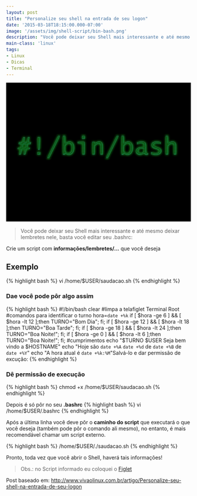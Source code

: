 ```yaml
---
layout: post
title: "Personalize seu shell na entrada de seu logon"
date: '2015-03-18T18:15:00.000-07:00'
image: '/assets/img/shell-script/bin-bash.png'
description: "Você pode deixar seu Shell mais interessante e até mesmo deixar lembretes nele."
main-class: 'linux'
tags:
- Linux
- Dicas
- Terminal
---
```

![Blog Linux](/assets/img/shell-script/bin-bash.png "Blog Linux")

> Você pode deixar seu Shell mais interessante e até mesmo deixar lembretes nele, basta você editar seu .bashrc:

Crie um script com __informações/lembretes/...__ que você deseja

## Exemplo
{% highlight bash %}
vi /home/$USER/saudacao.sh
{% endhighlight %}

### Dae você pode pôr algo assim

{% highlight bash %}
#!/bin/bash
clear #limpa a telafiglet Terminal Root #comandos para identificar o turno
hora=`date +%k`
if [ $hora -ge 6 ] && [ $hora -lt 12 ];then
TURNO="Bom Dia"; fi;
if [ $hora -ge 12 ] && [ $hora -lt 18 ];then
TURNO="Boa Tarde"; fi;
if [ $hora -ge 18 ] && [ $hora -lt 24 ];then
TURNO="Boa Noite!"; fi;
if [ $hora -ge 0 ] && [ $hora -lt 6 ];then
TURNO="Boa Noite!"; fi;
#cumprimentos
echo "$TURNO $USER Seja bem vindo a $HOSTNAME"
echo "Hoje são `date +%A` `date +%d` de `date +%B` de `date +%Y`"
echo "A hora atual é `date +%k:%M`"Salvá-lo e dar permissão de excução:
{% endhighlight %}

### Dê permissão de execução
{% highlight bash %}
chmod +x /home/$USER/saudacao.sh
{% endhighlight %}

Depois é só pôr no seu __.bashrc__
 {% highlight bash %}
vi /home/$USER/.bashrc
{% endhighlight %}

Após a última linha você deve pôr o __caminho do script__ que executará o  que você deseja (também pode pôr o comando ali mesmo), no entanto, é mais recomendável chamar um script externo.

{% highlight bash %}
/home/$USER/./saudacao.sh
{% endhighlight %}

Pronto, toda vez que você abrir o Shell, haverá tais informações!

> Obs.: no Script informado eu coloquei o [Figlet](http://www.terminalroot.com.br/2015/03/como-gerar-desenhos-de-nomes-pelo.html)

Post baseado em: http://www.vivaolinux.com.br/artigo/Personalize-seu-shell-na-entrada-de-seu-logon

